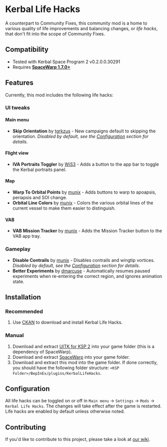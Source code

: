 # Kerbal Life Hacks
A counterpart to Community Fixes, this community mod is a home to various quality of life improvements and balancing
changes, or _life hacks_, that don't fit into the scope of Community Fixes.
## Compatibility
- Tested with Kerbal Space Program 2 v0.2.0.0.30291
- Requires **[SpaceWarp 1.7.0+](https://github.com/SpaceWarpDev/SpaceWarp/releases/)**
## Features
Currently, this mod includes the following life hacks:
### UI tweaks
#### Main menu
- **Skip Orientation** by [tgrkzus](https://github.com/tgrkzus) - New campaigns default to skipping the orientation.
  *Disabled by default, see the [Configuration](#Configuration) section for details.*
#### Flight view
- **IVA Portraits Toggler** by [WiS3](https://github.com/WiS3) - Adds a button to the app bar to toggle the Kerbal
  portraits panel.
#### Map
- **Warp To Orbital Points** by [munix](https://github.com/jan-bures) - Adds buttons to warp to apoapsis, periapsis and
  SOI change.
- **Orbital Line Colors** by [munix](https://github.com/jan-bures) - Colors the various orbital lines of the current
  vessel to make them easier to distinguish.
#### VAB
- **VAB Mission Tracker** by [munix](https://github.com/jan-bures) - Adds the Mission Tracker button to the VAB app
  tray.
### Gameplay
- **Disable Contrails** by [munix](https://github.com/jan-bures) - Disables contrails and wingtip vortices. *Disabled by
  default, see the [Configuration](#Configuration) section for details.*
- **Better Experiments** by [dmarcuse](https://github.com/dmarcuse) - Automatically resumes paused experiments when
  re-entering the correct region, and ignores animation state.
## Installation
### Recommended
1. Use [CKAN](https://github.com/KSP-CKAN/CKAN/releases/latest) to download and install Kerbal Life Hacks.
### Manual
1. Download and extract [UITK for KSP 2](https://github.com/UitkForKsp2/UitkForKsp2/releases) into your game folder
   (this is a dependency of SpaceWarp).
2. Download and extract [SpaceWarp](https://github.com/SpaceWarpDev/SpaceWarp/releases) into your game folder.
3. Download and extract this mod into the game folder. If done correctly, you should have the following folder 
   structure: `<KSP Folder>/BepInEx/plugins/KerbalLifeHacks`.
## Configuration
All life hacks can be toggled on or off in `Main menu` -> `Settings` -> `Mods` -> `Kerbal Life Hacks`. The changes will
take effect after the game is restarted. Life hacks are enabled by default unless otherwise noted.
## Contributing
If you'd like to contribute to this project, please take a look at
[our wiki](https://github.com/KSP2Community/KerbalLifeHacks/wiki/Adding-your-hack).
